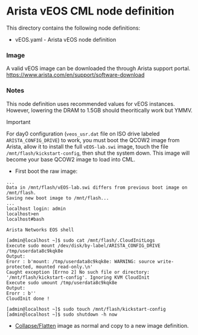 # Arista vEOS CML node definition 

This directory contains the following node definitions:

* vEOS.yaml - Arista vEOS node definition 

### Image 

A valid vEOS image can be downloaded the through Arista support portal. https://www.arista.com/en/support/software-download

### Notes

This node definition uses recommended values for vEOS instances. However, lowering the DRAM to 1.5GB should theoritically work but YMMV.

> [!IMPORTANT]
> For day0 configuration (`veos_usr.dat` file on ISO drive labeled `ARISTA_CONFIG_DRIVE`) to work, you must boot the QCOW2 image from Arista, allow it to install the full `vEOS-lab.swi` image, touch the file `/mnt/flash/kickstart-config`, then shut the system down.  This image will become your base QCOW2 image to load into CML.

* First boot the raw image:

```
...
Data in /mnt/flash/vEOS-lab.swi differs from previous boot image on /mnt/flash.
Saving new boot image to /mnt/flash...
...
localhost login: admin
localhost>en
localhost#bash

Arista Networks EOS shell

[admin@localhost ~]$ sudo cat /mnt/flash/.CloudInitLogs
Execute sudo mount /dev/disk/by-label/ARISTA_CONFIG_DRIVE /tmp/userdata8c9kqk8e
Output:
Erorr : b'mount: /tmp/userdata8c9kqk8e: WARNING: source write-protected, mounted read-only.\n'
Caught exception [Errno 2] No such file or directory: '/mnt/flash/kickstart-config'. Ignoring KVM CloudInit
Execute sudo umount /tmp/userdata8c9kqk8e
Output:
Erorr : b''
CloudInit done !

[admin@localhost ~]$ sudo touch /mnt/flash/kickstart-config
[admin@localhost ~]$ sudo shutdown -h now
```

* [Collapse/Flatten](https://blog.programster.org/qemu-img-cheatsheet#collapse-all-images) image as normal and copy to a new image definition.

